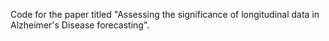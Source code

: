 Code for the paper titled "Assessing the significance of longitudinal data in Alzheimer's Disease forecasting".
